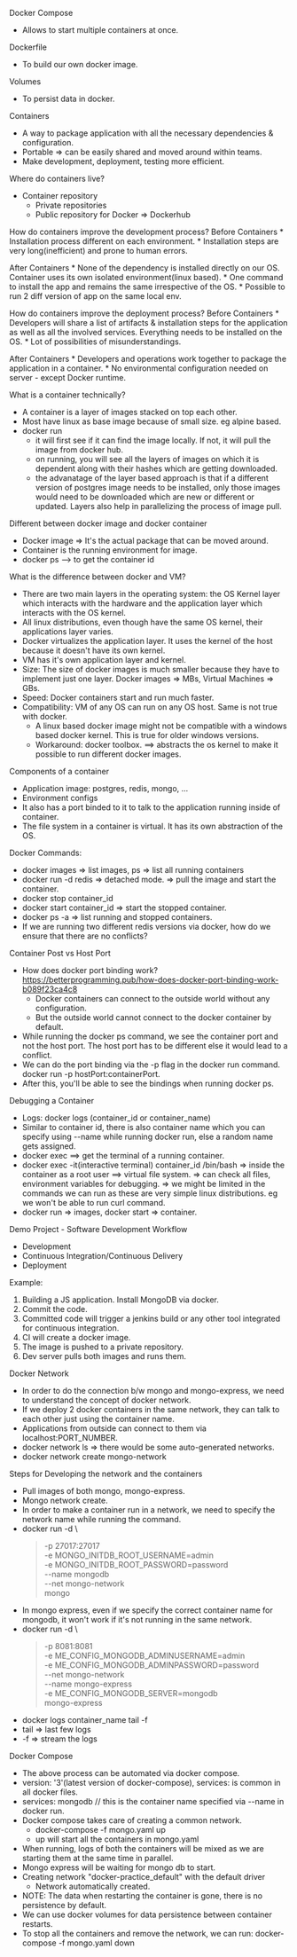 Docker Compose
* Allows to start multiple containers at once.

Dockerfile
* To build our own docker image.

Volumes
* To persist data in docker.

Containers
* A way to package application with all the necessary dependencies & configuration.
* Portable => can be easily shared and moved around within teams.
* Make development, deployment, testing more efficient.

Where do containers live? 
* Container repository
    * Private repositories
    * Public repository for Docker => Dockerhub

How do containers improve the development process?
Before Containers
    * Installation process different on each environment.
    * Installation steps are very long(inefficient) and prone to human errors.

After Containers
    * None of the dependency is installed directly on our OS. Container uses its own isolated environment(linux based).
    * One command to install the app and remains the same irrespective of the OS.
    * Possible to run 2 diff version of app on the same local env.

How do containers improve the deployment process?
Before Containers
    * Developers will share a list of artifacts & installation steps for the application as well as all the involved services. Everything needs to be installed on the OS.
    * Lot of possibilities of misunderstandings.

After Containers
    * Developers and operations work together to package the application in a container.
    * No environmental configuration needed on server - except Docker runtime.


What is a container technically?
* A container is a layer of images stacked on top each other.
* Most have linux as base image because of small size. eg alpine based.
* docker run
    * it will first see if it can find the image locally. If not, it will pull the image from docker hub.
    * on running, you will see all the layers of images on which it is dependent along with their hashes which are getting downloaded.
    * the advanatage of the layer based approach is that if a different version of postgres image needs to be installed, only those images would need to be downloaded which are new or different or updated. Layers also help in parallelizing the process of image pull.

Different between docker image and docker container
* Docker image => It's the actual package that can be moved around.
* Container is the running environment for image.
* docker ps --> to get the container id

What is the difference between docker and VM?
* There are two main layers in the operating system: the OS Kernel layer which interacts with the hardware and the application layer which interacts with the OS kernel.
* All linux distributions, even though have the same OS kernel, their applications layer varies.
* Docker virtualizes the application layer. It uses the kernel of the host because it doesn't have its own kernel.
* VM has it's own application layer and kernel.
* Size: The size of docker images is much smaller because they have to implement just one layer. Docker images => MBs, Virtual Machines => GBs.
* Speed: Docker containers start and run much faster.
* Compatibility: VM of any OS can run on any OS host. Same is not true with docker.
    * A linux based docker image might not be compatible with a windows based docker kernel. This is true for older windows versions.
    * Workaround: docker toolbox. ==> abstracts the os kernel to make it possible to run different docker images.

Components of a container
* Application image: postgres, redis, mongo, ...
* Environment configs
* It also has a port binded to it to talk to the application running inside of container.
* The file system in a container is virtual. It has its own abstraction of the OS.

Docker Commands:
* docker images => list images, ps => list all running containers
* docker run -d redis => detached mode. => pull the image and start the container.
* docker stop container_id
* docker start container_id => start the stopped container.
* docker ps -a => list running and stopped containers.
* If we are running two different redis versions via docker, how do we ensure that there are no conflicts?

Container Post vs Host Port
* How does docker port binding work?
    https://betterprogramming.pub/how-does-docker-port-binding-work-b089f23ca4c8
    * Docker containers can connect to the outside world without any configuration.
    * But the outside world cannot connect to the docker container by default. 
* While running the docker ps command, we see the container port and not the host port. The host port has to be different else it would lead to a conflict.
* We can do the port binding via the -p flag in the docker run command.
    docker run -p hostPort:containerPort.
* After this, you'll be able to see the bindings when running docker ps.


Debugging a Container
* Logs: docker logs (container_id or container_name)
* Similar to container id, there is also container name which you can specify using --name while running docker run, else a random name gets assigned. 
* docker exec ==> get the terminal of a running container.
* docker exec -it(interactive terminal) container_id /bin/bash
    => inside the container as a root user ==> virtual file system.
    => can check all files, environment variables for debugging.
    => we might be limited in the commands we can run as these are very simple linux distributions. eg we won't be able to run curl command.
* docker run => images, docker start => container.

Demo Project - Software Development Workflow
* Development
* Continuous Integration/Continuous Delivery
* Deployment

Example:
1. Building a JS application. Install MongoDB via docker.
2. Commit the code.
3. Committed code will trigger a jenkins build or any other tool integrated for continuous integration.
4. CI will create a docker image.
5. The image is pushed to a private repository.
6. Dev server pulls both images and runs them. 


Docker Network
* In order to do the connection b/w mongo and mongo-express, we need to understand the concept of docker network.
* If we deploy 2 docker containers in the same network, they can talk to each other just using the container name.
* Applications from outside can connect to them via localhost:PORT_NUMBER.
* docker network ls => there would be some auto-generated networks.
* docker network create mongo-network

Steps for Developing the network and the containers
* Pull images of both mongo, mongo-express.
* Mongo network create.
* In order to make a container run in a network, we need to specify the network name while running the command.
* docker run -d \
    > -p 27017:27017 \
    > -e MONGO_INITDB_ROOT_USERNAME=admin \
    > -e MONGO_INITDB_ROOT_PASSWORD=password \
    > --name mongodb \
    > --net mongo-network \
    > mongo
* In mongo express, even if we specify the correct container name for mongodb, it won't work if it's not running in the same network.
* docker run -d \
    > -p 8081:8081 \
    > -e ME_CONFIG_MONGODB_ADMINUSERNAME=admin \
    > -e ME_CONFIG_MONGODB_ADMINPASSWORD=password \
    > --net mongo-network \
    > --name mongo-express \
    > -e ME_CONFIG_MONGODB_SERVER=mongodb \
    > mongo-express
* docker logs container_name tail -f
* tail => last few logs
* -f => stream the logs

Docker Compose
* The above process can be automated via docker compose.
* version: '3'(latest version of docker-compose), services: is common in all docker files.
* services:
    mongodb // this is the container name specified via --name in docker run.
* Docker compose takes care of creating a common network.
    * docker-compose -f mongo.yaml up
    * up will start all the containers in mongo.yaml
* When running, logs of both the containers will be mixed as we are starting them at the same time in parallel.
* Mongo express will be waiting for mongo db to start.
* Creating network "docker-practice_default" with the default driver
    * Network automatically created.
* NOTE: The data when restarting the container is gone, there is no persistence by default.
* We can use docker volumes for data persistence between container restarts.
* To stop all the containers and remove the network, we can run:
    docker-compose -f mongo.yaml down
